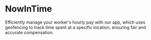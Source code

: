 # NowInTime
Efficiently manage your worker's hourly pay with our app, which uses geofencing to track time spent at a specific location, ensuring fair and accurate compensation.
